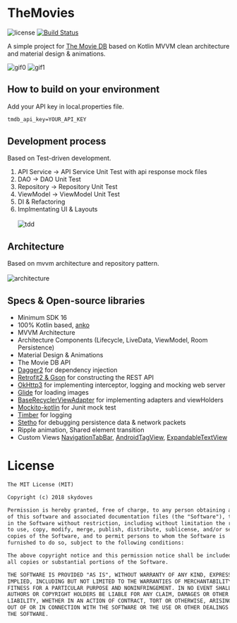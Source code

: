 # TheMovies
![license](https://img.shields.io/badge/license-MIT%20License-blue.svg) 
[![Build Status](https://travis-ci.org/skydoves/TheMovies.svg?branch=master)](https://travis-ci.org/skydoves/TheMovies) <br>

A simple project for [The Movie DB](https://www.themoviedb.org) based on Kotlin MVVM clean architecture and material design & animations.<br>

![gif0](https://user-images.githubusercontent.com/24237865/44523477-f6681180-a714-11e8-8f48-2dd3ca7cc8c0.gif) 
![gif1](https://user-images.githubusercontent.com/24237865/44523478-f6681180-a714-11e8-9597-c885977fe136.gif)

## How to build on your environment
Add your API key in local.properties file.
```xml
tmdb_api_key=YOUR_API_KEY
```

## Development process
Based on Test-driven development.<br>
1. API Service -> API Service Unit Test with api response mock files
2. DAO -> DAO Unit Test
3. Repository -> Repository Unit Test
4. ViewModel -> ViewModel Unit Test
5. DI & Refactoring
6. Implmentating UI & Layouts <br><br>
![tdd](https://user-images.githubusercontent.com/24237865/44525064-b572fb80-a71a-11e8-9930-e77cde96561f.png)

## Architecture
Based on mvvm architecture and repository pattern.<br><br>
![architecture](https://user-images.githubusercontent.com/24237865/44525736-e9e7b700-a71c-11e8-8045-42c4478dd67e.png)

## Specs & Open-source libraries
- Minimum SDK 16
- 100% Kotlin based, [anko](https://github.com/Kotlin/anko)
- MVVM Architecture
- Architecture Components (Lifecycle, LiveData, ViewModel, Room Persistence)
- Material Design & Animations
- The Movie DB API
- [Dagger2](https://github.com/google/dagger) for dependency injection
- [Retrofit2 & Gson](https://github.com/square/retrofit) for constructing the REST API
- [OkHttp3](https://github.com/square/okhttp) for implementing interceptor, logging and mocking web server
- [Glide](https://github.com/bumptech/glide) for loading images
- [BaseRecyclerViewAdapter](https://github.com/skydoves/BaseRecyclerViewAdapter) for implementing adapters and viewHolders
- [Mockito-kotlin](https://github.com/nhaarman/mockito-kotlin) for Junit mock test
- [Timber](https://github.com/JakeWharton/timber) for logging
- [Stetho](https://github.com/facebook/stetho) for debugging persistence data & network packets
- Ripple animation, Shared element transition
- Custom Views [NavigationTabBar](https://github.com/Devlight/NavigationTabBar), [AndroidTagView](https://github.com/whilu/AndroidTagView),
[ExpandableTextView](https://github.com/Manabu-GT/ExpandableTextView)

# License
```xml
The MIT License (MIT)

Copyright (c) 2018 skydoves

Permission is hereby granted, free of charge, to any person obtaining a copy
of this software and associated documentation files (the "Software"), to deal
in the Software without restriction, including without limitation the rights
to use, copy, modify, merge, publish, distribute, sublicense, and/or sell
copies of the Software, and to permit persons to whom the Software is
furnished to do so, subject to the following conditions:

The above copyright notice and this permission notice shall be included in
all copies or substantial portions of the Software.

THE SOFTWARE IS PROVIDED "AS IS", WITHOUT WARRANTY OF ANY KIND, EXPRESS OR
IMPLIED, INCLUDING BUT NOT LIMITED TO THE WARRANTIES OF MERCHANTABILITY,
FITNESS FOR A PARTICULAR PURPOSE AND NONINFRINGEMENT. IN NO EVENT SHALL THE
AUTHORS OR COPYRIGHT HOLDERS BE LIABLE FOR ANY CLAIM, DAMAGES OR OTHER
LIABILITY, WHETHER IN AN ACTION OF CONTRACT, TORT OR OTHERWISE, ARISING FROM,
OUT OF OR IN CONNECTION WITH THE SOFTWARE OR THE USE OR OTHER DEALINGS IN
THE SOFTWARE.
```
